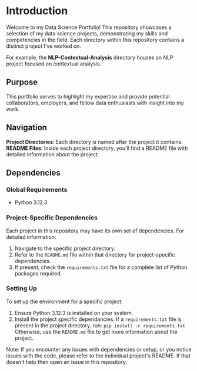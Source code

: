 # Introduction
Welcome to my Data Science Portfolio! This repository showcases a selection of my data science projects, demonstrating my skills and competencies in the field. Each directory within this repository contains a distinct project I've worked on. 

For example, the **NLP-Contextual-Analysis** directory houses an NLP project focused on contextual analysis.

## Purpose
This portfolio serves to highlight my expertise and provide potential collaborators, employers, and fellow data enthusiasts with insight into my work.

## Navigation
**Project Directories**: Each directory is named after the project it contains.
**README Files**: Inside each project directory, you'll find a README file with detailed information about the project.

## Dependencies

### Global Requirements
- Python 3.12.3

### Project-Specific Dependencies
Each project in this repository may have its own set of dependencies. For detailed information:

1. Navigate to the specific project directory.
2. Refer to the `README.md` file within that directory for project-specific dependencies.
3. If present, check the `requirements.txt` file for a complete list of Python packages required.

### Setting Up
To set up the environment for a specific project:

1. Ensure Python 3.12.3 is installed on your system.
2. Install the project specific dependancies. If a `requirements.txt` file is present in the project directory, run:
```pip install -r requirements.txt```
Otherwise, use the `README.md` file to get more information about the project.

Note: If you encounter any issues with dependencies or setup, or you notice issues with the code, please refer to the individual project's README. If that doesn't help then open an issue in this repository.